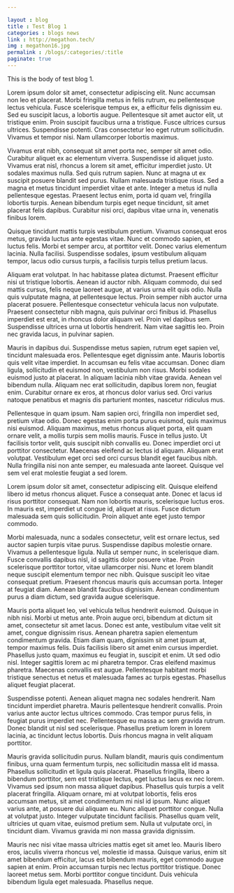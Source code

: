 ```yaml
---

layout : blog
title : Test Blog 1
categories : blogs news
link : http://megathon.tech/
img : megathon16.jpg
permalink : /blogs/:categories/:title
paginate: true
---
```


This is the body of test blog 1.



Lorem ipsum dolor sit amet, consectetur adipiscing elit. Nunc accumsan non leo et placerat. Morbi fringilla metus in felis rutrum, eu pellentesque lectus vehicula. Fusce scelerisque tempus ex, a efficitur felis dignissim eu. Sed eu suscipit lacus, a lobortis augue. Pellentesque sit amet auctor elit, ut tristique enim. Proin suscipit faucibus urna a tristique. Fusce ultrices cursus ultrices. Suspendisse potenti. Cras consectetur leo eget rutrum sollicitudin. Vivamus et tempor nisi. Nam ullamcorper lobortis maximus.

Vivamus erat nibh, consequat sit amet porta nec, semper sit amet odio. Curabitur aliquet ex ac elementum viverra. Suspendisse id aliquet justo. Vivamus erat nisl, rhoncus a lorem sit amet, efficitur imperdiet justo. Ut sodales maximus nulla. Sed quis rutrum sapien. Nunc at magna ut ex suscipit posuere blandit sed purus. Nullam malesuada tristique risus. Sed a magna et metus tincidunt imperdiet vitae et ante. Integer a metus id nulla pellentesque egestas. Praesent lectus enim, porta id quam vel, fringilla lobortis turpis. Aenean bibendum turpis eget neque tincidunt, sit amet placerat felis dapibus. Curabitur nisi orci, dapibus vitae urna in, venenatis finibus lorem.

Quisque tincidunt mattis turpis vestibulum pretium. Vivamus consequat eros metus, gravida luctus ante egestas vitae. Nunc et commodo sapien, et luctus felis. Morbi et semper arcu, at porttitor velit. Donec varius elementum lacinia. Nulla facilisi. Suspendisse sodales, ipsum vestibulum aliquam tempor, lacus odio cursus turpis, a facilisis turpis tellus pretium lacus.

Aliquam erat volutpat. In hac habitasse platea dictumst. Praesent efficitur nisi ut tristique lobortis. Aenean id auctor nibh. Aliquam commodo, dui sed mattis cursus, felis neque laoreet augue, at varius urna elit quis odio. Nulla quis vulputate magna, at pellentesque lectus. Proin semper nibh auctor urna placerat posuere. Pellentesque consectetur vehicula lacus non vulputate. Praesent consectetur nibh magna, quis pulvinar orci finibus id. Phasellus imperdiet est erat, in rhoncus dolor aliquam vel. Proin vel dapibus sem. Suspendisse ultrices urna ut lobortis hendrerit. Nam vitae sagittis leo. Proin nec gravida lacus, in pulvinar sapien.

Mauris in dapibus dui. Suspendisse metus sapien, rutrum eget sapien vel, tincidunt malesuada eros. Pellentesque eget dignissim ante. Mauris lobortis quis velit vitae imperdiet. In accumsan eu felis vitae accumsan. Donec diam ligula, sollicitudin et euismod non, vestibulum non risus. Morbi sodales euismod justo at placerat. In aliquam lacinia nibh vitae gravida. Aenean vel bibendum nulla. Aliquam nec erat sollicitudin, dapibus lorem non, feugiat enim. Curabitur ornare ex eros, at rhoncus dolor varius sed. Orci varius natoque penatibus et magnis dis parturient montes, nascetur ridiculus mus.

Pellentesque in quam ipsum. Nam sapien orci, fringilla non imperdiet sed, pretium vitae odio. Donec egestas enim porta purus euismod, quis maximus nisi euismod. Aliquam maximus, metus rhoncus aliquet porta, elit quam ornare velit, a mollis turpis sem mollis mauris. Fusce in tellus justo. Ut facilisis tortor velit, quis suscipit nibh convallis eu. Donec imperdiet orci ut porttitor consectetur. Maecenas eleifend ac lectus id aliquam. Aliquam erat volutpat. Vestibulum eget orci sed orci cursus blandit eget faucibus nibh. Nulla fringilla nisi non ante semper, eu malesuada ante laoreet. Quisque vel sem vel erat molestie feugiat a sed lorem.

Lorem ipsum dolor sit amet, consectetur adipiscing elit. Quisque eleifend libero id metus rhoncus aliquet. Fusce a consequat ante. Donec et lacus id risus porttitor consequat. Nam non lobortis mauris, scelerisque luctus eros. In mauris est, imperdiet ut congue id, aliquet at risus. Fusce dictum malesuada sem quis sollicitudin. Proin aliquet ante eget justo tempor commodo.

Morbi malesuada, nunc a sodales consectetur, velit est ornare lectus, sed auctor sapien turpis vitae purus. Suspendisse dapibus molestie ornare. Vivamus a pellentesque ligula. Nulla ut semper nunc, in scelerisque diam. Fusce convallis dapibus nisl, id sagittis dolor posuere vitae. Proin scelerisque porttitor tortor, vitae ullamcorper nisi. Nunc et lorem blandit neque suscipit elementum tempor nec nibh. Quisque suscipit leo vitae consequat pretium. Praesent rhoncus mauris quis accumsan porta. Integer at feugiat diam. Aenean blandit faucibus dignissim. Aenean condimentum purus a diam dictum, sed gravida augue scelerisque.

Mauris porta aliquet leo, vel vehicula tellus hendrerit euismod. Quisque in nibh nisi. Morbi ut metus ante. Proin augue orci, bibendum at dictum sit amet, consectetur sit amet lacus. Donec est ante, vestibulum vitae velit sit amet, congue dignissim risus. Aenean pharetra sapien elementum condimentum gravida. Etiam diam quam, dignissim sit amet ipsum at, tempor maximus felis. Duis facilisis libero sit amet enim cursus imperdiet. Phasellus justo quam, maximus eu feugiat in, suscipit et enim. Ut sed odio nisl. Integer sagittis lorem ac mi pharetra tempor. Cras eleifend maximus pharetra. Maecenas convallis est augue. Pellentesque habitant morbi tristique senectus et netus et malesuada fames ac turpis egestas. Phasellus aliquet feugiat placerat.

Suspendisse potenti. Aenean aliquet magna nec sodales hendrerit. Nam tincidunt imperdiet pharetra. Mauris pellentesque hendrerit convallis. Proin varius ante auctor lectus ultrices commodo. Cras tempor purus felis, in feugiat purus imperdiet nec. Pellentesque eu massa ac sem gravida rutrum. Donec blandit ut nisl sed scelerisque. Phasellus pretium lorem in lorem lacinia, ac tincidunt lectus lobortis. Duis rhoncus magna in velit aliquam porttitor.

Mauris gravida sollicitudin purus. Nullam blandit, mauris quis condimentum finibus, urna quam fermentum turpis, nec sollicitudin massa elit id massa. Phasellus sollicitudin et ligula quis placerat. Phasellus fringilla, libero a bibendum porttitor, sem est tristique lectus, eget luctus lacus ex nec lorem. Vivamus sed ipsum non massa aliquet dapibus. Phasellus quis turpis a velit placerat fringilla. Aliquam ornare, mi at volutpat lobortis, felis eros accumsan metus, sit amet condimentum mi nisl id ipsum. Nunc aliquet varius ante, at posuere dui aliquam eu. Nunc aliquet porttitor congue. Nulla at volutpat justo. Integer vulputate tincidunt facilisis. Phasellus quam velit, ultricies ut quam vitae, euismod pretium sem. Nulla ut vulputate orci, in tincidunt diam. Vivamus gravida mi non massa gravida dignissim.

Mauris nec nisi vitae massa ultricies mattis eget sit amet leo. Mauris libero eros, iaculis viverra rhoncus vel, molestie id massa. Quisque varius, enim sit amet bibendum efficitur, lacus est bibendum mauris, eget commodo augue sapien at enim. Proin accumsan turpis nec lectus porttitor tristique. Donec laoreet metus sem. Morbi porttitor congue tincidunt. Duis vehicula bibendum ligula eget malesuada. Phasellus neque. 
